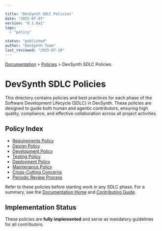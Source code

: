 ```yaml
---

title: "DevSynth SDLC Policies"
date: "2025-07-07"
version: "0.1.0a1"
tags:
  - "policy"

status: "published"
author: "DevSynth Team"
last_reviewed: "2025-07-10"
---
```

<div class="breadcrumbs">
<a href="../index.md">Documentation</a> &gt; <a href="index.md">Policies</a> &gt; DevSynth SDLC Policies
</div>

# DevSynth SDLC Policies

This directory contains policies and best practices for each phase of the Software Development Lifecycle (SDLC) in DevSynth. These policies are designed to guide both human and agentic contributors, ensuring high quality, compliance, and effective collaboration across all project activities.

## Policy Index

- [Requirements Policy](requirements.md)
- [Design Policy](design.md)
- [Development Policy](development.md)
- [Testing Policy](testing.md)
- [Deployment Policy](deployment.md)
- [Maintenance Policy](maintenance.md)
- [Cross-Cutting Concerns](cross_cutting.md)
- [Periodic Review Process](periodic_review.md)


Refer to these policies before starting work in any SDLC phase. For a summary, see the [Documentation Home](../index.md) and [Contributing Guide](../developer_guides/contributing.md).

## Implementation Status
These policies are **fully implemented** and serve as mandatory guidelines for
all contributors.

